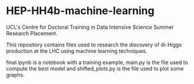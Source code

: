 # HEP-HH4b-machine-learning
UCL's Centre for Doctoral Training in Data Intensive Science Summer Research Placement.

This repository contains files used to research the discovery of di-Higgs production at the LHC using machine learning techniques.

final.ipynb is a notebook with a training example, main.py is the file used to compute the best model and shifted_plots.py is the file used to plot some graphs.
